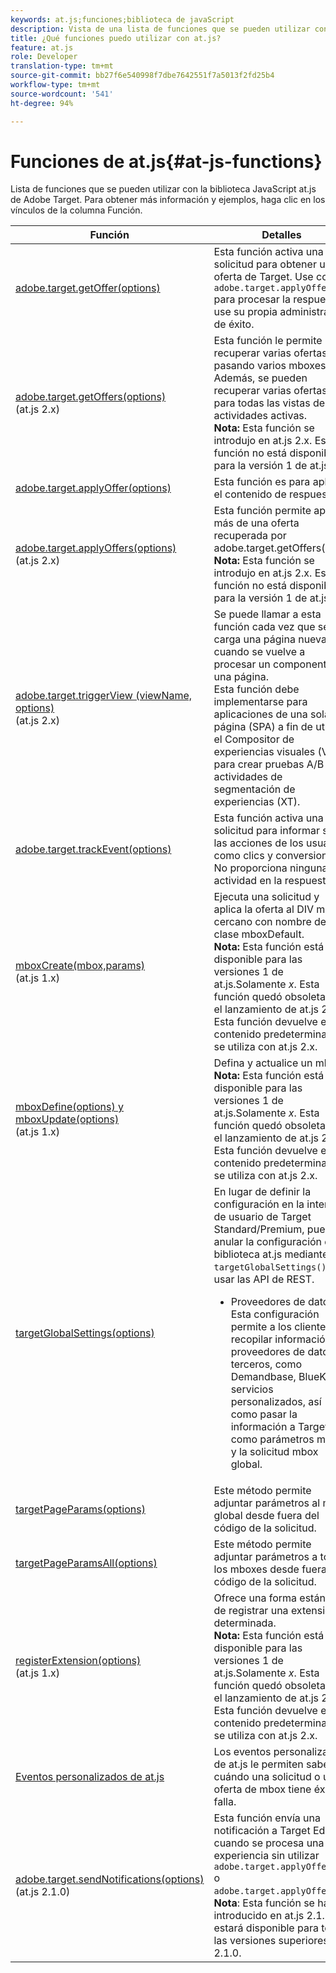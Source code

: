 ```yaml
---
keywords: at.js;funciones;biblioteca de javaScript
description: Vista de una lista de funciones que se pueden utilizar con las versiones 1.x y 2.x de la biblioteca JavaScript de at.js en Adobe Target.
title: ¿Qué funciones puedo utilizar con at.js?
feature: at.js
role: Developer
translation-type: tm+mt
source-git-commit: bb27f6e540998f7dbe7642551f7a5013f2fd25b4
workflow-type: tm+mt
source-wordcount: '541'
ht-degree: 94%

---
```



# Funciones de at.js{#at-js-functions}

Lista de funciones que se pueden utilizar con la biblioteca JavaScript at.js de Adobe Target. Para obtener más información y ejemplos, haga clic en los vínculos de la columna Función.

| Función | Detalles |
| --- | --- | 
| [adobe.target.getOffer(options)](/help/c-implementing-target/c-implementing-target-for-client-side-web/adobe-target-getoffer.md) | Esta función activa una solicitud para obtener una oferta de Target. Use con `adobe.target.applyOffer()` para procesar la respuesta o use su propia administración de éxito. |
| [adobe.target.getOffers(options)](/help/c-implementing-target/c-implementing-target-for-client-side-web/adobe-target-getoffers-atjs-2.md)<br>(at.js 2.x) | Esta función le permite recuperar varias ofertas pasando varios mboxes. Además, se pueden recuperar varias ofertas para todas las vistas de actividades activas.<br>**Nota:** Esta función se introdujo en at.js 2.x. Esta función no está disponible para la versión 1 de at.js.*x*. |
| [adobe.target.applyOffer(options)](/help/c-implementing-target/c-implementing-target-for-client-side-web/adobe-target-applyoffer.md) | Esta función es para aplicar el contenido de respuesta. |
| [adobe.target.applyOffers(options)](/help/c-implementing-target/c-implementing-target-for-client-side-web/adobe-target-applyoffers-atjs-2.md)<br>(at.js 2.x) | Esta función permite aplicar más de una oferta recuperada por adobe.target.getOffers().<br>**Nota:** Esta función se introdujo en at.js 2.x. Esta función no está disponible para la versión 1 de at.js.*x*. |
| [adobe.target.triggerView (viewName, options)](/help/c-implementing-target/c-implementing-target-for-client-side-web/adobe-target-triggerview-atjs-2.md)<br>(at.js 2.x) | Se puede llamar a esta función cada vez que se carga una página nueva o cuando se vuelve a procesar un componente de una página.<br> Esta función debe implementarse para aplicaciones de una sola página (SPA) a fin de utilizar el Compositor de experiencias visuales (VEC) para crear pruebas A/B y actividades de segmentación de experiencias (XT). |
| [adobe.target.trackEvent(options)](/help/c-implementing-target/c-implementing-target-for-client-side-web/adobe-target-trackevent.md) | Esta función activa una solicitud para informar sobre las acciones de los usuarios, como clics y conversiones. No proporciona ninguna actividad en la respuesta. |
| [mboxCreate(mbox,params)](/help/c-implementing-target/c-implementing-target-for-client-side-web/mboxcreate-atjs.md)<br>(at.js 1.x) | Ejecuta una solicitud y aplica la oferta al DIV más cercano con nombre de clase mboxDefault.<br>**Nota:** Esta función está disponible para las versiones 1 de at.js.Solamente *x*. Esta función quedó obsoleta con el lanzamiento de at.js 2.x. Esta función devuelve el contenido predeterminado si se utiliza con at.js 2.x. |
| [mboxDefine(options) y mboxUpdate(options)](/help/c-implementing-target/c-implementing-target-for-client-side-web/mboxdefine-mboxupdate-atjs-1x.md)<br>(at.js 1.x) | Defina y actualice un mbox.<br>**Nota:** Esta función está disponible para las versiones 1 de at.js.Solamente *x*. Esta función quedó obsoleta con el lanzamiento de at.js 2.x. Esta función devuelve el contenido predeterminado si se utiliza con at.js 2.x. |
| [targetGlobalSettings(options)](/help/c-implementing-target/c-implementing-target-for-client-side-web/targetgobalsettings.md) | En lugar de definir la configuración en la interfaz de usuario de Target Standard/Premium, puede anular la configuración de la biblioteca at.js mediante `targetGlobalSettings()` o usar las API de REST.<ul><li>Proveedores de datos: Esta configuración permite a los clientes recopilar información de proveedores de datos de terceros, como Demandbase, BlueKai y servicios personalizados, así como pasar la información a Target como parámetros mbox y la solicitud mbox global.</li></ul> |
| [targetPageParams(options)](/help/c-implementing-target/c-implementing-target-for-client-side-web/targetpageparams.md) | Este método permite adjuntar parámetros al mbox global desde fuera del código de la solicitud. |
| [targetPageParamsAll(options)](/help/c-implementing-target/c-implementing-target-for-client-side-web/targetpageparamsall.md) | Este método permite adjuntar parámetros a todos los mboxes desde fuera del código de la solicitud. |
| [registerExtension(options)](/help/c-implementing-target/c-implementing-target-for-client-side-web/registerextension-atjs-1x.md)<br>(at.js 1.x) | Ofrece una forma estándar de registrar una extensión determinada.<br>**Nota:** Esta función está disponible para las versiones 1 de at.js.Solamente *x*. Esta función quedó obsoleta con el lanzamiento de at.js 2.x. Esta función devuelve el contenido predeterminado si se utiliza con at.js 2.x. |
| [Eventos personalizados de at.js](/help/c-implementing-target/c-implementing-target-for-client-side-web/atjs-custom-events.md) | Los eventos personalizados de at.js le permiten saber cuándo una solicitud o una oferta de mbox tiene éxito o falla. |
| [adobe.target.sendNotifications(options)](/help/c-implementing-target/c-implementing-target-for-client-side-web/adobe.target.sendnotifications-atjs-21.md)<br>(at.js 2.1.0) | Esta función envía una notificación a Target Edge cuando se procesa una experiencia sin utilizar `adobe.target.applyOffer()` o `adobe.target.applyOffers()`.<br>**Nota**: Esta función se ha introducido en at.js 2.1.0 y estará disponible para todas las versiones superiores a 2.1.0. |

